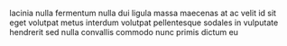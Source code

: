 lacinia nulla fermentum nulla dui ligula massa maecenas at ac velit id sit eget
volutpat metus interdum volutpat pellentesque sodales in vulputate hendrerit
sed nulla convallis commodo nunc primis dictum eu